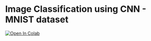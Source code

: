 # Image Classification using CNN - MNIST dataset

[![Open In Colab](https://colab.research.google.com/assets/colab-badge.svg)](https://colab.research.google.com/drive/14gj8h9xMoyOzDtlcrDUu48IalXavyQ8h?usp=sharing)
